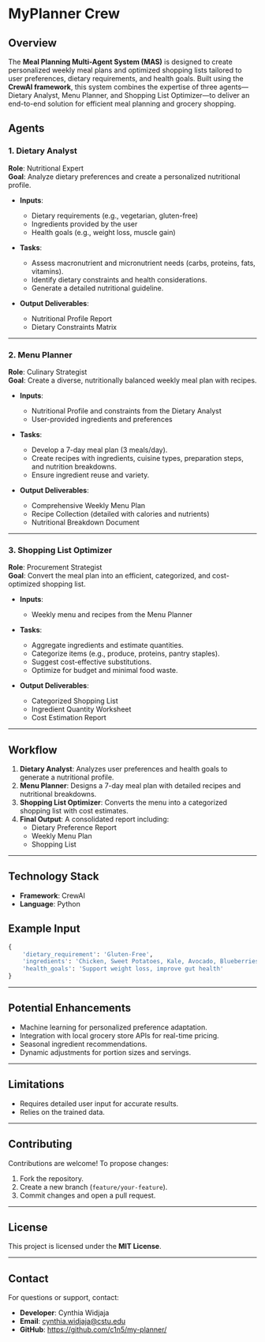 
# MyPlanner Crew

## **Overview**  
The **Meal Planning Multi-Agent System (MAS)** is designed to create personalized weekly meal plans and optimized shopping lists tailored to user preferences, dietary requirements, and health goals. Built using the **CrewAI framework**, this system combines the expertise of three agents—Dietary Analyst, Menu Planner, and Shopping List Optimizer—to deliver an end-to-end solution for efficient meal planning and grocery shopping.  

## **Agents**  

### 1. **Dietary Analyst**  
**Role**: Nutritional Expert  
**Goal**: Analyze dietary preferences and create a personalized nutritional profile.  
- **Inputs**:  
   - Dietary requirements (e.g., vegetarian, gluten-free)  
   - Ingredients provided by the user  
   - Health goals (e.g., weight loss, muscle gain)  

- **Tasks**:  
   - Assess macronutrient and micronutrient needs (carbs, proteins, fats, vitamins).  
   - Identify dietary constraints and health considerations.  
   - Generate a detailed nutritional guideline.  

- **Output Deliverables**:  
   - Nutritional Profile Report  
   - Dietary Constraints Matrix  

---

### 2. **Menu Planner**  
**Role**: Culinary Strategist  
**Goal**: Create a diverse, nutritionally balanced weekly meal plan with recipes.  
- **Inputs**:  
   - Nutritional Profile and constraints from the Dietary Analyst  
   - User-provided ingredients and preferences  

- **Tasks**:  
   - Develop a 7-day meal plan (3 meals/day).  
   - Create recipes with ingredients, cuisine types, preparation steps, and nutrition breakdowns.  
   - Ensure ingredient reuse and variety.  

- **Output Deliverables**:  
   - Comprehensive Weekly Menu Plan  
   - Recipe Collection (detailed with calories and nutrients)  
   - Nutritional Breakdown Document  

---

### 3. **Shopping List Optimizer**  
**Role**: Procurement Strategist  
**Goal**: Convert the meal plan into an efficient, categorized, and cost-optimized shopping list.  
- **Inputs**:  
   - Weekly menu and recipes from the Menu Planner  

- **Tasks**:  
   - Aggregate ingredients and estimate quantities.  
   - Categorize items (e.g., produce, proteins, pantry staples).  
   - Suggest cost-effective substitutions.  
   - Optimize for budget and minimal food waste.  

- **Output Deliverables**:  
   - Categorized Shopping List  
   - Ingredient Quantity Worksheet  
   - Cost Estimation Report  

---

## **Workflow**  
1. **Dietary Analyst**: Analyzes user preferences and health goals to generate a nutritional profile.  
2. **Menu Planner**: Designs a 7-day meal plan with detailed recipes and nutritional breakdowns.  
3. **Shopping List Optimizer**: Converts the menu into a categorized shopping list with cost estimates.  
4. **Final Output**: A consolidated report including:  
   - Dietary Preference Report
   - Weekly Menu Plan
   - Shopping List  

---

## **Technology Stack**  
- **Framework**: CrewAI  
- **Language**: Python  


## **Example Input**  
```python
{
    'dietary_requirement': 'Gluten-Free',
    'ingredients': 'Chicken, Sweet Potatoes, Kale, Avocado, Blueberries',
    'health_goals': 'Support weight loss, improve gut health'
}
```  

---

## **Potential Enhancements**  
- Machine learning for personalized preference adaptation.  
- Integration with local grocery store APIs for real-time pricing.  
- Seasonal ingredient recommendations.  
- Dynamic adjustments for portion sizes and servings.  

---

## **Limitations**  
- Requires detailed user input for accurate results.  
- Relies on the trained data.  

---

## **Contributing**  
Contributions are welcome! To propose changes:  
1. Fork the repository.  
2. Create a new branch (`feature/your-feature`).  
3. Commit changes and open a pull request.  

---

## **License**  
This project is licensed under the **MIT License**.  

---

## **Contact**  
For questions or support, contact:  
- **Developer**: Cynthia Widjaja  
- **Email**: cynthia.widjaja@cstu.edu  
- **GitHub**: https://github.com/c1n5/my-planner/  
